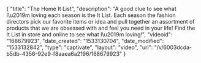 {
    "title": "The Home It List",
    "description": "A good clue to see what I\u2019m loving each season is the It List.  Each season the fashion directors pick our favorite items or idea and pull together an assortment of products that we are obsessed with and feel you need in your life!  Find the It List in store and online to see what I\u2019m loving!",
    "videoid": "168679923",
    "date_created": "1533130704",
    "date_modified": "1533132842",
    "type": "captivate",
    "layout": "video",
    "url": "\/v\/6003dcda-b5db-4356-92e9-f8aaea6a2196\/168679923"
}